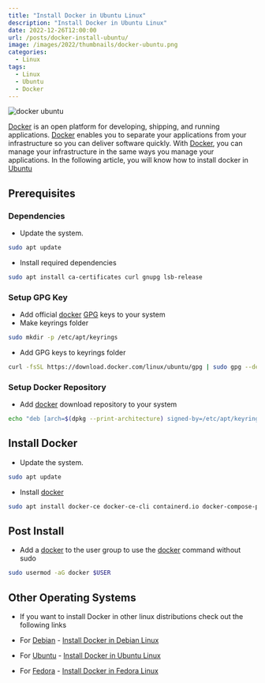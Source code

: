 ```yaml
---
title: "Install Docker in Ubuntu Linux"
description: "Install Docker in Ubuntu Linux"
date: 2022-12-26T12:00:00
url: /posts/docker-install-ubuntu/
image: /images/2022/thumbnails/docker-ubuntu.png
categories:
  - Linux
tags:
  - Linux
  - Ubuntu
  - Docker
---
```


![docker ubuntu](/images/2022/thumbnails/docker-ubuntu.png)

[Docker](https://www.docker.com/) is an open platform for developing, shipping, and running applications. [Docker](https://www.docker.com/) enables you to separate your applications from your infrastructure so you can deliver software quickly. With [Docker](https://www.docker.com/), you can manage your infrastructure in the same ways you manage your applications. In the following article, you will know how to install docker in [Ubuntu](https://ubuntu.com/)

## Prerequisites

### Dependencies

- Update the system.

```bash
sudo apt update
```

- Install required dependencies

```bash
sudo apt install ca-certificates curl gnupg lsb-release
```

### Setup GPG Key

- Add official [docker](https://www.docker.com/) [GPG](https://gnupg.org/documentation/manuals/gnupg/) keys to your system
- Make keyrings folder

```bash
sudo mkdir -p /etc/apt/keyrings
```

- Add GPG keys to keyrings folder

```bash
curl -fsSL https://download.docker.com/linux/ubuntu/gpg | sudo gpg --dearmor -o /etc/apt/keyrings/docker.gpg
```

### Setup Docker Repository

- Add [docker](https://www.docker.com/) download repository to your system

```bash
echo "deb [arch=$(dpkg --print-architecture) signed-by=/etc/apt/keyrings/docker.gpg] https://download.docker.com/linux/ubuntu $(lsb_release -cs) stable" | sudo tee /etc/apt/sources.list.d/docker.list > /dev/null
```

## Install Docker

- Update the system.

```bash
sudo apt update
```

- Install [docker](https://www.docker.com/)

```bash
sudo apt install docker-ce docker-ce-cli containerd.io docker-compose-plugin
```

## Post Install

- Add a [docker](https://www.docker.com/) to the user group to use the [docker](https://www.docker.com/) command without sudo

```bash
sudo usermod -aG docker $USER
```

## Other Operating Systems

- If you want to install Docker in other linux distributions check out the following links

- For [Debian](https://www.debian.org/) - [Install Docker in Debian Linux](/posts/docker-install-debian)
- For [Ubuntu](https://ubuntu.com/) - [Install Docker in Ubuntu Linux](/posts/docker-install-ubuntu)
- For [Fedora](https://getfedora.org/) - [Install Docker in Fedora Linux](/posts/docker-install-fedora)
